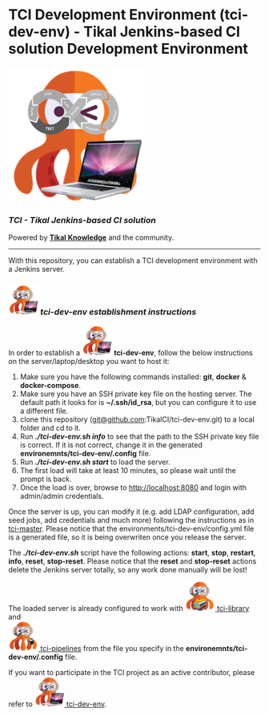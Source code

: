 # TCI Development Environment (tci-dev-env) - Tikal Jenkins-based CI solution Development Environment
![tci-dev](src/resources/images/tci-dev.png)

### ***TCI - Tikal Jenkins-based CI solution***

Powered by **[Tikal Knowledge](http://www.tikalk.com)** and the community.
<hr/>

With this repository, you can establish a TCI development environment with a Jenkins server.

### ***<img src="./src/resources/images/tci-dev.png" width="60" height="60"> tci-dev-env establishment instructions***

In order to establish a <img src="./src/resources/images/tci-dev.png" width="60" height="60"> **tci-dev-env**, follow the below instructions on the server/laptop/desktop you want to host it:

1. Make sure you have the following commands installed: **git**, **docker** & **docker-compose**.
1. Make sure you have an SSH private key file on the hosting server. The default path it looks for is **~/.ssh/id_rsa**, but you can configure it to use a different file.
1. clone this repository (git@github.com:TikalCI/tci-dev-env.git) to a local folder and cd to it.
1. Run _**./tci-dev-env.sh info**_ to see that the path to the SSH private key file is correct. If it is not correct, change it in the generated **environemnts/tci-dev-env/.config** file.
1. Run _**./tci-dev-env.sh start**_ to load the server. 
1. The first load will take at least 10 minutes, so please wait until the prompt is back.
1. Once the load is over, browse to [http://localhost:8080](http://localhost:8080) and login with admin/admin credentials.

Once the server is up, you can modify it (e.g. add LDAP configuration, add seed jobs, add credentials and much more) following the instructions as in [tci-master](https://github.com/TikalCI/tci-master).
Please notice that the environments/tci-dev-env/config.yml file is a generated file, so it is being overwriten once you release the server.

The _**./tci-dev-env.sh**_ script have the following actions: **start**, **stop**, **restart**, **info**, **reset**, **stop-reset**.
Please notice that the **reset** and **stop-reset** actions delete the Jenkins server totally, so any work done manually will be lost!

The loaded server is already configured to work with [<img src="./src/resources/images/tci-library.png" width="60" height="60"> tci-library](https://github.com/TikalCI/tci-library) and<br/>[<img src="./src/resources/images/tci-pipelines.png" width="60" height="60"> tci-pipelines](https://github.com/TikalCI/tci-pipelines) from the file you specify in the **environemnts/tci-dev-env/.config** file.

If you want to participate in the TCI project as an active contributor, please refer to [<img src="./src/resources/images/tci-dev.png" width="60" height="60"> tci-dev-env](https://github.com/TikalCI/tci-dev-env).


